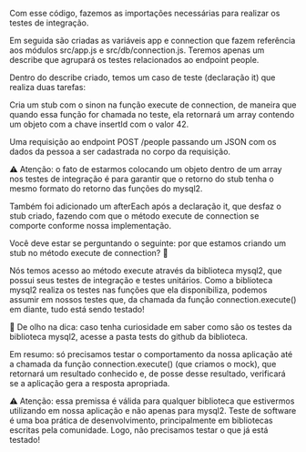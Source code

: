 Com esse código, fazemos as importações necessárias para realizar os testes de integração.

Em seguida são criadas as variáveis app e connection que fazem referência aos módulos src/app.js e src/db/connection.js. Teremos apenas um describe que agrupará os testes relacionados ao endpoint people.

Dentro do describe criado, temos um caso de teste (declaração it) que realiza duas tarefas:

Cria um stub com o sinon na função execute de connection, de maneira que quando essa função for chamada no teste, ela retornará um array contendo um objeto com a chave insertId com o valor 42.

Uma requisição ao endpoint POST /people passando um JSON com os dados da pessoa a ser cadastrada no corpo da requisição.

⚠️ Atenção: o fato de estarmos colocando um objeto dentro de um array nos testes de integração é para garantir que o retorno do stub tenha o mesmo formato do retorno das funções do mysql2.

Também foi adicionado um afterEach após a declaração it, que desfaz o stub criado, fazendo com que o método execute de connection se comporte conforme nossa implementação.

Você deve estar se perguntando o seguinte: por que estamos criando um stub no método execute de connection? 🤔

Nós temos acesso ao método execute através da biblioteca mysql2, que possui seus testes de integração e testes unitários. Como a biblioteca mysql2 realiza os testes nas funções que ela disponibiliza, podemos assumir em nossos testes que, da chamada da função connection.execute() em diante, tudo está sendo testado!

👀 De olho na dica: caso tenha curiosidade em saber como são os testes da biblioteca mysql2, acesse a pasta tests do github da biblioteca.

Em resumo: só precisamos testar o comportamento da nossa aplicação até a chamada da função connection.execute() (que criamos o mock), que retornará um resultado conhecido e, de posse desse resultado, verificará se a aplicação gera a resposta apropriada.

⚠️ Atenção: essa premissa é válida para qualquer biblioteca que estivermos utilizando em nossa aplicação e não apenas para mysql2. Teste de software é uma boa prática de desenvolvimento, principalmente em bibliotecas escritas pela comunidade. Logo, não precisamos testar o que já está testado!